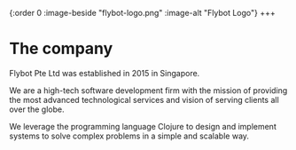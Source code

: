 {:order 0
 :image-beside "flybot-logo.png"
 :image-alt "Flybot Logo"}
+++

# The company

Flybot Pte Ltd was established in 2015 in Singapore.

We are a high-tech software development firm with the mission of providing the most advanced technological services and vision of serving clients all over the globe.

We leverage the programming language Clojure to design and implement systems to solve complex problems in a simple and scalable way.
